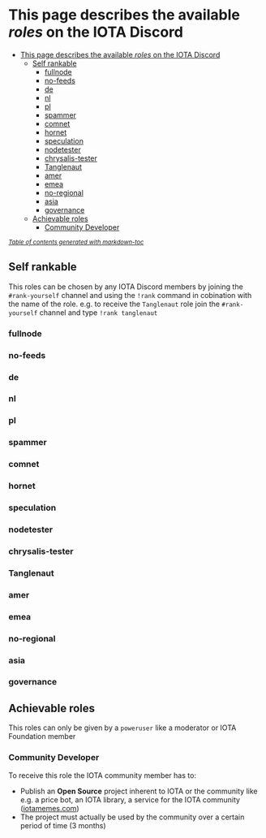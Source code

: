 # This page describes the available _roles_ on the IOTA Discord

- [This page describes the available _roles_ on the IOTA Discord](#this-page-describes-the-available--roles--on-the-iota-discord)
  * [Self rankable](#self-rankable)
    + [fullnode](#fullnode)
    + [no-feeds](#no-feeds)
    + [de](#de)
    + [nl](#nl)
    + [pl](#pl)
    + [spammer](#spammer)
    + [comnet](#comnet)
    + [hornet](#hornet)
    + [speculation](#speculation)
    + [nodetester](#nodetester)
    + [chrysalis-tester](#chrysalis-tester)
    + [Tanglenaut](#tanglenaut)
    + [amer](#amer)
    + [emea](#emea)
    + [no-regional](#no-regional)
    + [asia](#asia)
    + [governance](#governance)
  * [Achievable roles](#achievable-roles)
    + [Community Developer](#community-developer)

<small><i><a href='http://ecotrust-canada.github.io/markdown-toc/'>Table of contents generated with markdown-toc</a></i></small>


## Self rankable
This roles can be chosen by any IOTA Discord members by joining the `#rank-yourself` channel and using the `!rank` command in cobination with the name of the role.
e.g. to receive the `Tanglenaut` role join the `#rank-yourself` channel and type `!rank tanglenaut`

### fullnode
### no-feeds
### de
### nl
### pl
### spammer
### comnet
### hornet
### speculation
### nodetester
### chrysalis-tester
### Tanglenaut
### amer
### emea
### no-regional
### asia
### governance

## Achievable roles
This roles can only be given by a `poweruser` like a moderator or IOTA Foundation member

### Community Developer
To receive this role the IOTA community member has to:
- Publish an **Open Source** project inherent to IOTA or the community like e.g. a price bot, an IOTA library, a service for the IOTA community ([iotamemes.com](https://iotamemes.com))
- The project must actually be used by the community over a certain period of time (3 months)
